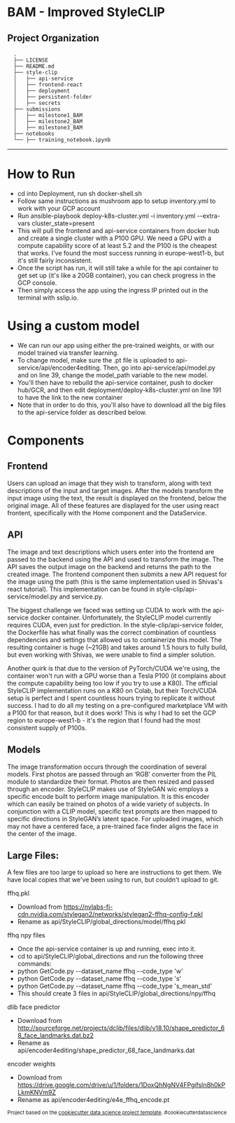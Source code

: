 BAM - Improved StyleCLIP
==============================

Project Organization
------------
      .
      ├── LICENSE
      ├── README.md
      ├── style-clip
      │   ├── api-service
      │   ├── frontend-react
      │   ├── deployment
      │   ├── persistent-folder
      │   ├── secrets
      ├── submissions
      │   ├── milestone1_BAM
      │   ├── milestone2_BAM
      │   ├── milestone3_BAM
      ├── notebooks
      └── ├── training_notebook.ipynb
      

--------

# How to Run

- cd into Deployment, run sh docker-shell.sh
- Follow same instructions as mushroom app to setup inventory.yml to work with your GCP account
- Run ansible-playbook deploy-k8s-cluster.yml -i inventory.yml --extra-vars cluster_state=present
- This will pull the frontend and api-service containers from docker hub and create a single cluster with a P100 GPU. We need a GPU with a compute capability score of at least 5.2 and the P100 is the cheapest that works. I've found the most success running in europe-west1-b, but it's still fairly inconsistent.
- Once the script has run, it will still take a while for the api container to get set up (it's like a 20GB container), you can check progress in the GCP console.
- Then simply access the app using the ingress IP printed out in the terminal with sslip.io.

# Using a custom model

- We can run our app using either the pre-trained weights, or with our model trained via transfer learning.
- To change model, make sure the .pt file is uploaded to api-service/api/encoder4editing. Then, go into api-service/api/model.py and on line 39, change the model_path variable to the new model.
- You'll then have to rebuild the api-service container, push to docker hub/GCR, and then edit deployment/deploy-k8s-cluster.yml on line 191 to have the link to the new container
- Note that in order to do this, you'll also have to download all the big files to the api-service folder as described below.

# Components

## Frontend

Users can upload an image that they wish to transform, along with text descriptions of the input and target images. After the models transform the input image using the text, the result is displayed on the frontend, below the original image. All of these features are displayed for the user using react frontent, specifically with the Home component and the DataService.

## API

The image and text descriptions which users enter into the frontend are passed to the backend using the API and used to transform the image. The API saves the output image on the backend and returns the path to the created image. The frontend component then submits a new API request for the image using the path (this is the same implementation used in Shivas's react tutorial). This implementation can be found in style-clip/api-service/model.py and service.py.

The biggest challenge we faced was setting up CUDA to work with the api-service docker container. Unfortunately, the StyleCLIP model currently requires CUDA, even just for prediction. In the style-clip/api-service folder, the Dockerfile has what finally was the correct combination of countless dependencies and settings that allowed us to containerize this model. The resulting container is huge (~21GB) and takes around 1.5 hours to fully build, but even working with Shivas, we were unable to find a simpler solution. 

Another quirk is that due to the version of PyTorch/CUDA we're using, the container won't run with a GPU worse than a Tesla P100 (it complains about the compute capability being too low if you try to use a K80). The official StyleCLIP implementation runs on a K80 on Colab, but their Torch/CUDA setup is perfect and I spent countless hours trying to replicate it without success. I had to do all my testing on a pre-configured marketplace VM with a P100 for that reason, but it does work! This is why I had to set the GCP region to europe-west1-b - it's the region that I found had the most consistent supply of P100s.

## Models

The image transformation occurs through the coordination of several models. First photos are passed through an ‘RGB’ converter from the PIL module to standardize their format. Photos are then resized and passed through an encoder. StyleCLIP makes use of StyleGAN wic employs a specific encode built to perform image manipulation. It is this encoder which can easily be trained on photos of a wide variety of subjects. In conjunction with a CLIP model, specific text prompts are then mapped to specific directions in StyleGAN’s latent space. For uploaded images, which may not have a centered face, a pre-trained face finder aligns the face in the center of the image. 

## Large Files:
A few files are too large to upload so here are instructions to get them. We have local copies that we've been using to run, but couldn't upload to git.

ffhq.pkl
- Download from https://nvlabs-fi-cdn.nvidia.com/stylegan2/networks/stylegan2-ffhq-config-f.pkl
- Rename as api/StyleCLIP/global_directions/model/ffhq.pkl

ffhq npy files
- Once the api-service container is up and running, exec into it.
- cd to api/StyleCLIP/global_directions and run the following three commands:
- python GetCode.py --dataset_name ffhq --code_type 'w' 
- python GetCode.py --dataset_name ffhq --code_type 's' 
- python GetCode.py --dataset_name ffhq --code_type 's_mean_std' 
- This should create 3 files in api/StyleCLIP/global_directions/npy/ffhq

dlib face predictor
- Download from http://sourceforge.net/projects/dclib/files/dlib/v18.10/shape_predictor_68_face_landmarks.dat.bz2
- Rename as api/encoder4editing/shape_predictor_68_face_landmarks.dat

encoder weights
- Download from https://drive.google.com/drive/u/1/folders/1DoxQhNgNV4FPgifsln8h0kPLkmKNVm9Z
- Rename as api/encoder4editing/e4e_ffhq_encode.pt

<p><small>Project based on the <a target="_blank" href="https://drivendata.github.io/cookiecutter-data-science/">cookiecutter data science project template</a>. #cookiecutterdatascience</small></p>
